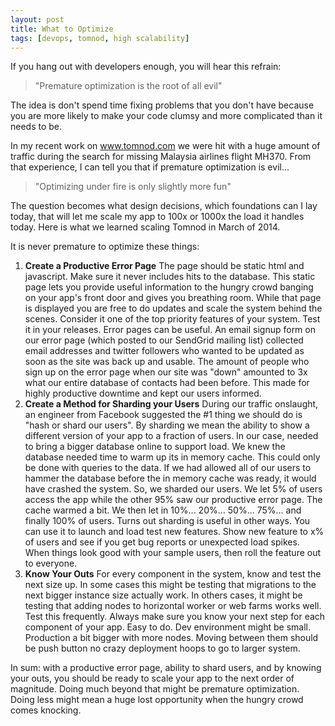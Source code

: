 ```yaml
---
layout: post
title: What to Optimize
tags: [devops, tomnod, high scalability]
---
```


If you hang out with developers enough, you will hear this refrain:

> "Premature optimization is the root of all evil"

The idea is don't spend time fixing problems that you don't have because you are more likely to make your code clumsy and more complicated than it needs to be. 

In my recent work on www.tomnod.com we were hit with a huge amount of traffic during the search for missing Malaysia airlines flight MH370. From that experience, I can tell you that if premature optimization is evil... 

> "Optimizing under fire is only slightly more fun" 

The question becomes what design decisions, which foundations can I lay today, that will let me scale my app to 100x or 1000x the load it handles today. Here is what we learned scaling Tomnod in March of 2014.

It is never premature to optimize these things:

1.  **Create a Productive Error Page** The page should be static html and javascript. Make sure it never includes hits to the database. This static page lets you provide useful information to the hungry crowd banging on your app's front door and gives you breathing room. While that page is displayed you are free to do updates and scale the system behind the scenes. Consider it one of the top priority features of your system. Test it in your releases.  Error pages can be useful. An email signup form on our error page (which posted to our SendGrid mailing list) collected email addresses and twitter followers who wanted to be updated as soon as the site was back up and usable. The amount of people who sign up on the error page when our site was "down" amounted to 3x what our entire database of contacts had been before. This made for highly productive downtime and kept our users informed. 
1.  **Create a Method for Sharding your Users** During our traffic onslaught, an engineer from Facebook suggested the #1 thing we should do is "hash or shard our users". By sharding we mean the ability to show a different version of your app to a fraction of users. In our case, needed to bring a bigger database online to support load. We knew the database needed time to warm up its in memory cache. This could only be done with queries to the data. If we had allowed all of our users to hammer the database before the in memory cache was ready, it would have crashed the system. So, we sharded our users. We let 5% of users access the app while the other 95% saw our productive error page. The cache warmed a bit. We then let in 10%... 20%... 50%... 75%... and finally 100% of users. Turns out sharding is useful in other ways.  You can use it to launch and load test new features. Show new feature to x% of users and see if you get bug reports or unexpected load spikes. When things look good with your sample users, then roll the feature out to everyone.
1.  **Know Your Outs** For every component in the system, know and test the next size up. In some cases this might be testing that migrations to the next bigger instance size actually work. In others cases, it might be testing that adding nodes to horizontal worker or web farms works well. Test this frequently. Always make sure you know your next step for each component of your app. Easy to do. Dev environment might be small. Production a bit bigger with more nodes. Moving between them should be push button no crazy deployment hoops to go to larger system.

In sum: with a productive error page, ability to shard users, and by knowing your outs, you should be ready to scale your app to the next order of magnitude. Doing much beyond that might be premature optimization. Doing less might mean a huge lost opportunity when the hungry crowd comes knocking.
